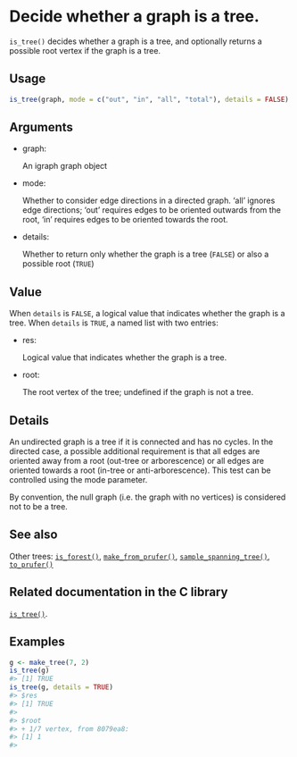 # Decide whether a graph is a tree.

`is_tree()` decides whether a graph is a tree, and optionally returns a
possible root vertex if the graph is a tree.

## Usage

``` r
is_tree(graph, mode = c("out", "in", "all", "total"), details = FALSE)
```

## Arguments

- graph:

  An igraph graph object

- mode:

  Whether to consider edge directions in a directed graph. ‘all’ ignores
  edge directions; ‘out’ requires edges to be oriented outwards from the
  root, ‘in’ requires edges to be oriented towards the root.

- details:

  Whether to return only whether the graph is a tree (`FALSE`) or also a
  possible root (`TRUE`)

## Value

When `details` is `FALSE`, a logical value that indicates whether the
graph is a tree. When `details` is `TRUE`, a named list with two
entries:

- res:

  Logical value that indicates whether the graph is a tree.

- root:

  The root vertex of the tree; undefined if the graph is not a tree.

## Details

An undirected graph is a tree if it is connected and has no cycles. In
the directed case, a possible additional requirement is that all edges
are oriented away from a root (out-tree or arborescence) or all edges
are oriented towards a root (in-tree or anti-arborescence). This test
can be controlled using the mode parameter.

By convention, the null graph (i.e. the graph with no vertices) is
considered not to be a tree.

## See also

Other trees:
[`is_forest()`](https://r.igraph.org/reference/is_forest.md),
[`make_from_prufer()`](https://r.igraph.org/reference/make_from_prufer.md),
[`sample_spanning_tree()`](https://r.igraph.org/reference/sample_spanning_tree.md),
[`to_prufer()`](https://r.igraph.org/reference/to_prufer.md)

## Related documentation in the C library

[`is_tree()`](https://igraph.org/c/html/latest/igraph-Structural.html#igraph_is_tree).

## Examples

``` r
g <- make_tree(7, 2)
is_tree(g)
#> [1] TRUE
is_tree(g, details = TRUE)
#> $res
#> [1] TRUE
#> 
#> $root
#> + 1/7 vertex, from 8079ea8:
#> [1] 1
#> 
```
